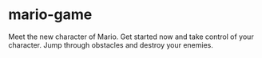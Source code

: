 # mario-game
Meet the new character of Mario. Get started now and take control of your character. Jump through obstacles and destroy your enemies.
